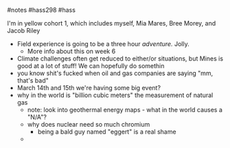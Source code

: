 #notes #hass298 #hass



I'm in yellow cohort 1, which includes myself, Mia Mares, Bree Morey, and Jacob Riley

- Field experience is going to be a three hour *adventure.* Jolly.
	- More info about this on week 6
- Climate challenges often get reduced to either/or situations, but Mines is good at a lot of stuff! We can hopefully do somethin
- you know shit's fucked when oil and gas companies are saying "mm, that's bad"
- March 14th and 15th we're having some big event?
- why in the world is "billion cubic meters" the measurement of natural gas
	- note: look into geothermal energy maps - what in the world causes a "N/A"?
	- why does nuclear need so much chromium
		- being a bald guy named "eggert" is a real shame
	- 